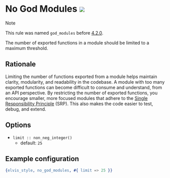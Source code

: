 # No God Modules ![](https://img.shields.io/badge/BEAM-yes-orange)

> [!NOTE]
> This rule was named `god_modules` before [4.2.0](https://github.com/inaka/elvis_core/releases/tag/4.2.0).

The number of exported functions in a module should be limited to a maximum threshold.

## Rationale

Limiting the number of functions exported from a module helps maintain clarity, modularity, and
readability in the codebase. A module with too many exported functions can become difficult to
consume and understand, from an API perspective. By restricting the number of exported functions,
you encourage smaller, more focused modules that adhere to the [Single Responsibility Principle](https://en.wikipedia.org/wiki/Single-responsibility_principle)
(SRP). This also makes the code easier to test, debug, and extend.

## Options

- `limit :: non_neg_integer()`
  - default: `25`

## Example configuration

```erlang
{elvis_style, no_god_modules, #{ limit => 25 }}
```
